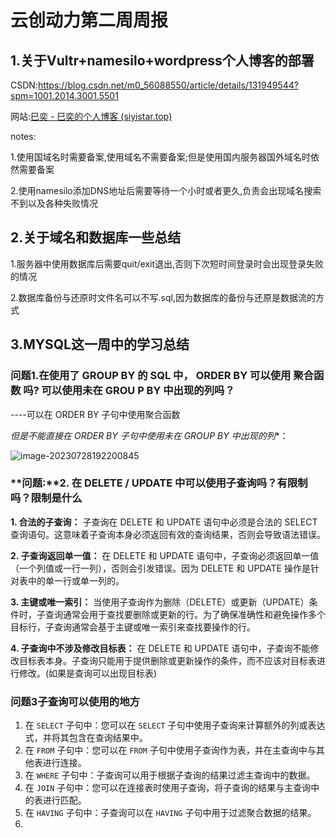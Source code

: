# 云创动力第二周周报

## 1.关于Vultr+namesilo+wordpress个人博客的部署

CSDN:https://blog.csdn.net/m0_56088550/article/details/131949544?spm=1001.2014.3001.5501

网站:[巳奕 - 巳奕的个人博客 (siyistar.top)](https://blog.siyistar.top/)

notes:

1.使用国域名时需要备案,使用域名不需要备案;但是使用国内服务器国外域名时依然需要备案

2.使用namesilo添加DNS地址后需要等待一个小时或者更久,负责会出现域名搜索不到以及各种失败情况

## 2.关于域名和数据库一些总结

1.服务器中使用数据库后需要quit/exit退出,否则下次短时间登录时会出现登录失败的情况

2.数据库备份与还原时文件名可以不写.sql,因为数据库的备份与还原是数据流的方式

## 3.MYSQL这一周中的学习总结

### 问题1.在使用了 GROUP BY 的 SQL 中， ORDER BY 可以使用 聚合函数 吗? 可以使用未在 GROU P BY 中出现的列吗？

 ----可以在 ORDER BY 子句中使用聚合函数

*但是不能直接在 ORDER BY 子句中使用未在 GROUP BY 中出现的列**：

![image-20230728192200845](https://cdn.jsdelivr.net/gh/vegetabledog5058/photo/md/202307301800339.png)

### **问题:**2. **在 DELETE / UPDATE 中可以使用子查询吗？有限制吗？限制是什么**

**1. 合法的子查询：** 子查询在 DELETE 和 UPDATE 语句中必须是合法的 SELECT 查询语句。这意味着子查询本身必须返回有效的查询结果，否则会导致语法错误。

**2. 子查询返回单一值：** 在 DELETE 和 UPDATE 语句中，子查询必须返回单一值（一个列值或一行一列），否则会引发错误。因为 DELETE 和 UPDATE 操作是针对表中的单一行或单一列的。

**3. 主键或唯一索引：** 当使用子查询作为删除（DELETE）或更新（UPDATE）条件时，子查询通常会用于查找要删除或更新的行。为了确保准确性和避免操作多个目标行，子查询通常会基于主键或唯一索引来查找要操作的行。

**4. 子查询中不涉及修改目标表：** 在 DELETE 和 UPDATE 语句中，子查询不能修改目标表本身。子查询只能用于提供删除或更新操作的条件，而不应该对目标表进行修改。(如果是查询可以出现目标表)

### 问题3子查询可以使用的地方

1. 在 `SELECT` 子句中：您可以在 `SELECT` 子句中使用子查询来计算额外的列或表达式，并将其包含在查询结果中。
2. 在 `FROM` 子句中：您可以在 `FROM` 子句中使用子查询作为表，并在主查询中与其他表进行连接。
3. 在 `WHERE` 子句中：子查询可以用于根据子查询的结果过滤主查询中的数据。
4. 在 `JOIN` 子句中：您可以在连接表时使用子查询，将子查询的结果与主查询中的表进行匹配。
5. 在 `HAVING` 子句中：子查询可以在 `HAVING` 子句中用于过滤聚合数据的结果。
6. 

